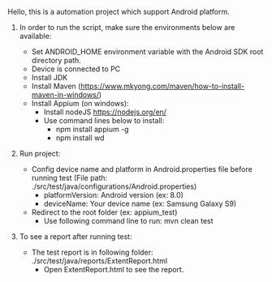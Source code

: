 Hello, this is a automation project which support Android platform.

1. In order to run the script, make sure the environments below are available:
	- Set ANDROID_HOME environment variable with the Android SDK root directory path.
	- Device is connected to PC
	- Install JDK 
	- Install Maven (https://www.mkyong.com/maven/how-to-install-maven-in-windows/)
	- Install Appium (on windows):
		+ Install nodeJS https://nodejs.org/en/
		+ Use command lines below to install:
			* npm install appium -g
			* npm install wd
		
2. Run project:
	- Config device name and platform in Android.properties file before running test (File path: ./src/test/java/configurations/Android.properties)
		+ platformVersion: Android version (ex: 8.0)
		+ deviceName: Your device name (ex: Samsung Galaxy S9)  
	- Redirect to the root folder (ex: appium_test)
		+ Use following command line to run: mvn clean test
	
3. To see a report after running test:
	- The test report is in following folder: ./src/test/java/reports/ExtentReport.html
		+ Open ExtentReport.html to see the report.
